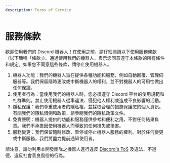 ```yaml
---
description: Terms of Service
---
```


# 服務條款

歡迎使用我們的 Discord 機器人！在使用之前，請仔細閱讀以下使用服務條款（以下簡稱「條款」）。通過使用我們的機器人，表示您同意遵守本條款的所有條件和規定。如果您不同意這些條款，請停止使用機器人。

1. 機器人功能：我們的機器人旨在提供各種功能和服務，例如自動回覆、管理伺服器等。我們保留隨時更改或中斷機器人的權利，並不對機器人的可用性做出任何保證。
2. 使用者行為：當使用我們的機器人時，您必須遵守 Discord 平台的使用規範和社群準則。禁止使用機器人從事違法、侵犯他人權利或造成不良影響的活動。
3. 隱私保護：我們尊重使用者的隱私權，並採取合理的措施保護您的個人資訊。有關我們的隱私慣例和政策，請參閱我們的隱私政策文件。
4. 免責聲明：機器人提供的功能和服務僅供參考和便利之用，不對任何結果負責。我們不承擔因使用機器人而導致的任何損失或損害。
5. 服務變更：我們保留隨時修改、暫停或停止機器人服務的權利。對於任何變更或中斷服務，我們將盡力提前通知使用者。

請注意，請勿利用本開發團隊之機器人進行違反 [Discord's ToS](https://discord.com/terms) 及違法、不道德、違反社會善良風俗的行為。
